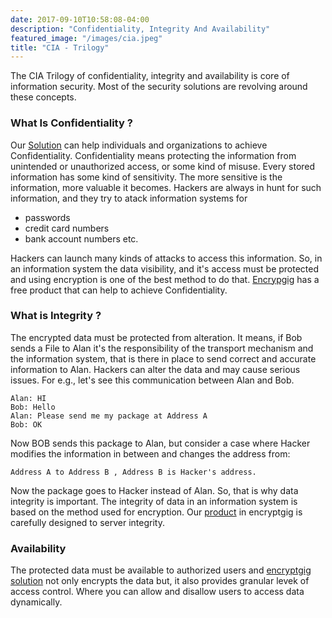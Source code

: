 ```yaml
---
date: 2017-09-10T10:58:08-04:00
description: "Confidentiality, Integrity And Availability"
featured_image: "/images/cia.jpeg"
title: "CIA - Trilogy"
---
```


The CIA Trilogy of confidentiality, integrity and availability is core of information security.
Most of the security solutions are revolving around these concepts.

### What Is Confidentiality ?

Our [Solution](https://app.encryptgig.com/EncryptFile) can help individuals and organizations to achieve Confidentiality.
Confidentiality means protecting the information from unintended or unauthorized access, or some kind of misuse.
Every stored information has some kind of sensitivity. 
The more sensitive is the information, more valuable it becomes.
Hackers are always in hunt for such information, and they try to atack information systems for
- passwords
- credit card numbers
- bank account numbers etc.

Hackers can launch many kinds of attacks to access this information.
So, in an information system the data visibility, and it's access must be protected and using encryption is one of the best 
method to do that. [Encrypgig](https://app.encryptgig.com/EncryptFile) has a free product that can help to achieve Confidentiality.


###  What is Integrity ?

The encrypted data must be protected from alteration. It means, if Bob sends a File to Alan it's the responsibility of
the transport mechanism and the information system, that is there in place to send correct and accurate information to Alan.
Hackers can alter the data and may cause serious issues. For e.g., let's see this communication between Alan and Bob.

````
Alan: HI 
Bob: Hello
Alan: Please send me my package at Address A
Bob: OK
````
Now BOB sends this package to Alan, but consider a case where Hacker modifies the information in between and
changes the address from:
````
Address A to Address B , Address B is Hacker's address.
````
Now the package goes to Hacker instead of Alan. So, that is why data integrity is important.
The integrity of data in an information system is based on the method used for encryption.
Our [product](https://app.encryptgig.com/EncryptFile) in encryptgig is carefully designed to 
server integrity.


### Availability

The protected data must be available to authorized users and [encryptgig solution](https://app.encryptgig.com/EncryptFile)
not only encrypts the data but, it also provides granular levek of access control. Where you can allow and disallow
users to access data dynamically.